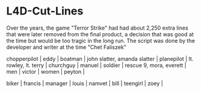 # L4D-Cut-Lines
Over the years, the game "Terror Strike" had had about 2,250 extra lines that were later removed from the final product, a decision that was good at the time but would be too tragic in the long run.
The script was done by the developer and writer at the time "Chet Faliszek"

chopperpilot | eddy |
boatman | john slatter, amanda slatter |
planepilot | lt. rowley, lt. terry |
churchguy | manuel |
soldier | rescue 9, mora, everett |
men | victor |
women | peyton |

biker | francis |
manager | louis |
namvet | bill |
teengirl | zoey |
